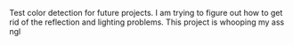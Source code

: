 Test color detection for future projects.
I am trying to figure out how to get rid of the reflection and lighting problems.
This project is whooping my ass ngl

